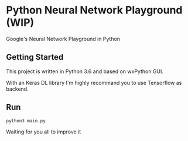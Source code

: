 # Python Neural Network Playground (WIP)
Google's Neural Network Playground in Python

## Getting Started
This project is written in Python 3.6 and based on wxPython GUI.

With an Keras DL library I'm highly recommand you to use Tensorflow as backend.

## Run
```
python3 main.py
```
Waiting for you all to improve it
